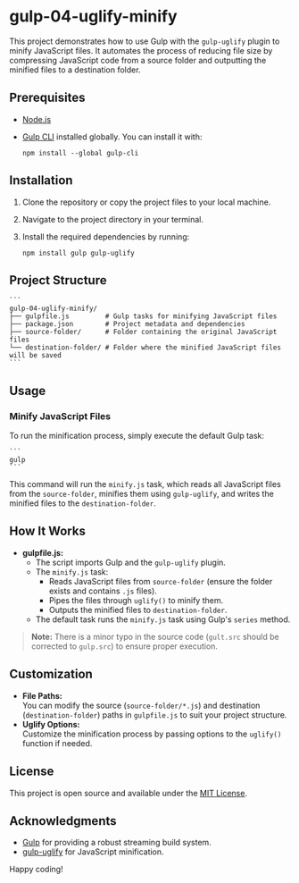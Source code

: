 ﻿# gulp-04-uglify-minify

This project demonstrates how to use Gulp with the `gulp-uglify` plugin to minify JavaScript files. It automates the process of reducing file size by compressing JavaScript code from a source folder and outputting the minified files to a destination folder.

## Prerequisites

- [Node.js](https://nodejs.org/)
- [Gulp CLI](https://gulpjs.com/) installed globally. You can install it with:

  ```
  npm install --global gulp-cli
  ```

## Installation

1. Clone the repository or copy the project files to your local machine.
2. Navigate to the project directory in your terminal.
3. Install the required dependencies by running:

   ```
   npm install gulp gulp-uglify
   ```

## Project Structure

    ```
    gulp-04-uglify-minify/
    ├── gulpfile.js         # Gulp tasks for minifying JavaScript files
    ├── package.json        # Project metadata and dependencies
    ├── source-folder/      # Folder containing the original JavaScript files
    └── destination-folder/ # Folder where the minified JavaScript files will be saved
    ```

## Usage

### Minify JavaScript Files

To run the minification process, simply execute the default Gulp task:

    ```
    gulp
    ```

This command will run the `minify.js` task, which reads all JavaScript files from the `source-folder`, minifies them using `gulp-uglify`, and writes the minified files to the `destination-folder`.

## How It Works

- **gulpfile.js:**
  - The script imports Gulp and the `gulp-uglify` plugin.
  - The `minify.js` task:
    - Reads JavaScript files from `source-folder` (ensure the folder exists and contains `.js` files).
    - Pipes the files through `uglify()` to minify them.
    - Outputs the minified files to `destination-folder`.
  - The default task runs the `minify.js` task using Gulp's `series` method.

> **Note:** There is a minor typo in the source code (`gult.src` should be corrected to `gulp.src`) to ensure proper execution.

## Customization

- **File Paths:**  
  You can modify the source (`source-folder/*.js`) and destination (`destination-folder`) paths in `gulpfile.js` to suit your project structure.
- **Uglify Options:**  
  Customize the minification process by passing options to the `uglify()` function if needed.

## License

This project is open source and available under the [MIT License](LICENSE).

## Acknowledgments

- [Gulp](https://gulpjs.com/) for providing a robust streaming build system.
- [gulp-uglify](https://www.npmjs.com/package/gulp-uglify) for JavaScript minification.

Happy coding!
